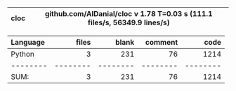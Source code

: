 cloc|github.com/AlDanial/cloc v 1.78  T=0.03 s (111.1 files/s, 56349.9 lines/s)
--- | ---

Language|files|blank|comment|code
:-------|-------:|-------:|-------:|-------:
Python|3|231|76|1214
--------|--------|--------|--------|--------
SUM:|3|231|76|1214
